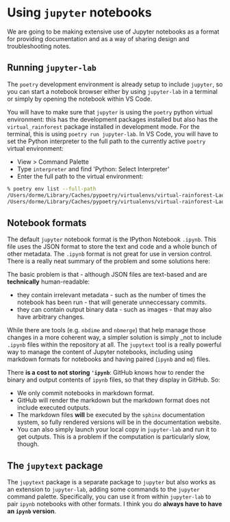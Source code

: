 # Using `jupyter` notebooks

We are going to be making extensive use of Jupyter notebooks as a format for providing
documentation and as a way of sharing design and troubleshooting notes.

## Running `jupyter-lab`

The `poetry` development environment is already setup to include `jupyter`, so you can
start a notebook browser either by using `jupyter-lab` in a terminal or simply by
opening the notebook within VS Code.

You will have to make sure that `jupyter` is using the `poetry` python virtual
environment: this has the development packages installed but also has the
`virtual_rainforest` package installed in development mode. For the terminal, this is
using `poetry run jupyter-lab`. In VS Code, you will have to set the Python interpreter
to the full path to the currently active `poetry` virtual environment:

- View > Command Palette
- Type `interpreter` and find 'Python: Select Interpreter'
- Enter the full path to the virtual environment:

```zsh
% poetry env list --full-path
/Users/dorme/Library/Caches/pypoetry/virtualenvs/virtual-rainforest-Laomc1u4-py3.10
/Users/dorme/Library/Caches/pypoetry/virtualenvs/virtual-rainforest-Laomc1u4-py3.9 (Activated)
```

## Notebook formats

The default `jupyter` notebook format is the IPython Notebook `.ipynb`. This file uses
the JSON format to store the text and code and a whole bunch of other metadata. The
`.ipynb` format is not great for use in version control. There is a really neat summary
of the problem and some solutions here:

[](https://nextjournal.com/schmudde/how-to-version-control-jupyter)

The basic problem is that - although JSON files are text-based and are **technically**
human-readable:

- they contain irrelevant metadata - such as the number of times the notebook has been
  run - that will generate unneccessary commits.
- they can contain output binary data - such as images - that may also have arbitrary
  changes.

While there are tools (e.g. `nbdime` and `nbmerge`) that help manage those changes in a
more coherent way, a simpler solution is simply \_not to include `.ipynb` files within
the repository at all. The `jupytext` tool is a really powerful way to manage the
content of Jupyter notebooks, including using markdown formats for notebooks and having
paired (`ipynb` and `md`) files.

There **is a cost to not storing `'ipynb`**: GitHub knows how to render the binary and
output contents of `ipynb` files, so that they display in GitHub. So:

- We only commit notebooks in markdown format.
- GitHub will render the markdown but the markdown format does not include executed
  outputs.
- The markdown files **will** be executed by the `sphinx` documentation system, so fully
  rendered versions will be in the documentation website.
- You can also simply launch your local copy in `jupyter-lab` and run it to get outputs.
  This is a problem if the computation is particularly slow, though.

## The `jupytext` package

The `jupytext` package is a separate package to `jupyter` but also works as an extension
to `jupyter-lab`, adding some commands to the `jupyter` command palette. Specifically,
you can use it from within `jupyter-lab` to pair `ipynb` notebooks with other formats. I
think you do **always have to have an `ipynb` version**.

